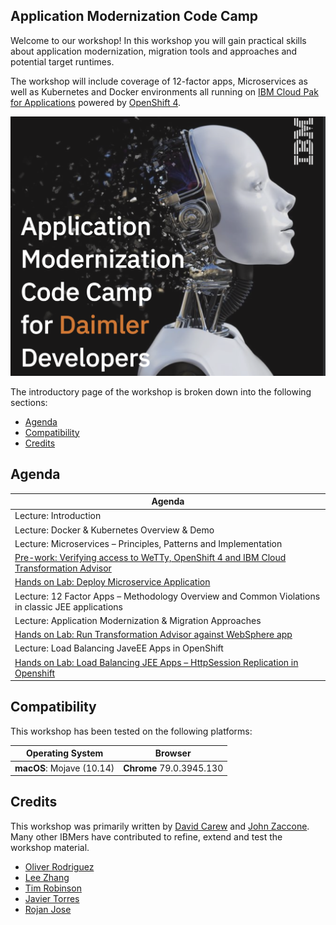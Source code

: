 ## Application Modernization Code Camp

Welcome to our workshop! In this workshop you will gain practical skills about application modernization, migration tools and approaches and potential target runtimes.

The workshop will include coverage of 12-factor apps, Microservices as well as Kubernetes and Docker environments all running on [IBM Cloud Pak for Applications](https://www.ibm.com/cloud/cloud-pak-for-applications/get-started) powered by [OpenShift 4](https://blog.openshift.com/introducing-red-hat-openshift-4/).

   ![Workshop logo](.gitbook/assets/images/generic/workshop-logo.png)

The introductory page of the workshop is broken down into the following sections:

* [Agenda](#agenda)
* [Compatibility](#compatibility)
* [Credits](#credits)

## Agenda

|  Agenda |
| - |
| Lecture: Introduction |
| Lecture: Docker & Kubernetes Overview & Demo |
| Lecture: Microservices – Principles, Patterns and Implementation |
| [Pre-work: Verifying access to WeTTy, OpenShift 4 and IBM Cloud Transformation Advisor](pre-work/README.md)  |
| [Hands on Lab: Deploy Microservice Application](db-connection-and-virtualization/README.md)
| Lecture: 12 Factor Apps – Methodology Overview and Common Violations in classic JEE applications |
| Lecture: Application Modernization & Migration Approaches |
| [Hands on Lab: Run Transformation Advisor against WebSphere app](exercise-1/README.md) |
| Lecture: Load Balancing JaveEE Apps in OpenShift |
| [Hands on Lab: Load Balancing JEE Apps – HttpSession Replication in Openshift](machine-learning-in-jupyter-notebook/README.md)


## Compatibility

This workshop has been tested on the following platforms:

| Operating System | Browser |
| - | - |
| **macOS**: Mojave (10.14) | **Chrome** 79.0.3945.130 |



## Credits

This workshop was primarily written by [David Carew](https://developer.ibm.com/profiles/carew) and [John Zaccone](https://developer.ibm.com/profiles/john.zaccone). Many other IBMers have contributed to refine, extend and test the workshop material.

* [Oliver Rodriguez](https://developer.ibm.com/profiles/odrodrig)
* [Lee Zhang](https://developer.ibm.com/profiles/lijing)
* [Tim Robinson](https://developer.ibm.com/profiles/timro)
* [Javier Torres](https://github.com/jrtorres)
* [Rojan Jose](https://github.com/rojanjose)
